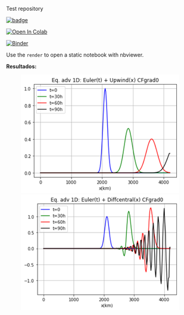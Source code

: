 
Test repository

[![badge](https://raw.githubusercontent.com/jupyter/design/master/logos/Badges/nbviewer_badge.svg)](https://github.com/JeancarloFU/test1/test.ipynb)

[![Open In Colab](https://colab.research.google.com/assets/colab-badge.svg)](https://colab.research.google.com/github/JeancarloFU/test1/blob/master/test.ipynb)

[![Binder](https://mybinder.org/badge_logo.svg)](https://mybinder.org/v2/gh/JeancarloFU/test1/master?filepath=test.ipynb)

Use the `render` to open a static notebook with nbviewer.

**Resultados:**
<div align="center">
<img src="figs/Eq_adveccion_1D_Euler(t)-Upwind(x).png" width="425"/>
<img src="figs/Eq_adveccion_1D_Euler(t)-CenDiff(x).png" width="425"/>
</div>

